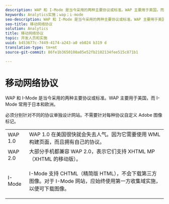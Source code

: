 ```yaml
---
description: WAP 和 I-Mode 是当今采用的两种主要协议或标准。WAP 主要用于美国，而 I-Mode 常用于日本和欧洲。
keywords: Analytics实施；wap；i-mode
seo-description: WAP 和 I-Mode 是当今采用的两种主要协议或标准。WAP 主要用于美国，而 I-Mode 常用于日本和欧洲。
seo-title: 移动网络协议
solution: Analytics
title: 移动网络协议
topic: 开发人员和实施
uuid: b453677c-7449-4174-a243-a0 eb024 b319 d
translation-type: tm+mt
source-git-commit: 86fe1b3650100a05e52fb2102134fee515c871b1

---
```



# 移动网络协议

WAP 和 I-Mode 是当今采用的两种主要协议或标准。WAP 主要用于美国，而 I-Mode 常用于日本和欧洲。

必须分别针对不同的协议单独设计网站。不需要针对每种协议自定义 Adobe 图像标记。

<table id="table_EBE71664615F48E28B05C767ABDA062B"> 
 <tbody> 
  <tr> 
   <td colname="col1"> WAP 1.0 </td> 
   <td colname="col2"> WAP 1.0 在美国很快就会失去人气。因为它需要使用 WML 构建页面，而且拥有自己的协议。 </td> 
  </tr> 
  <tr> 
   <td colname="col1"> WAP 2.0 </td> 
   <td colname="col2"> 大部分手机都兼容 WAP 2.0，表示它们支持 XHTML MP（XHTML 的移动版）。 </td> 
  </tr> 
  <tr> 
   <td colname="col1"> I-Mode </td> 
   <td colname="col2"> <p> I-Mode 支持 CHTML（精简版 HTML），不会下载第三方图像。对于 I-Mode 网站，应始终使用第一方收集域实施，以便可下载图像。 </p> </td> 
  </tr> 
 </tbody> 
</table>

